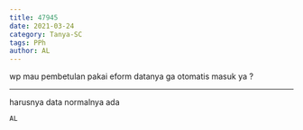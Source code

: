 ```yaml
---
title: 47945
date: 2021-03-24
category: Tanya-SC
tags: PPh
author: AL
---
```


wp mau pembetulan pakai eform datanya ga otomatis masuk ya ?

---

harusnya data normalnya ada

`AL`
